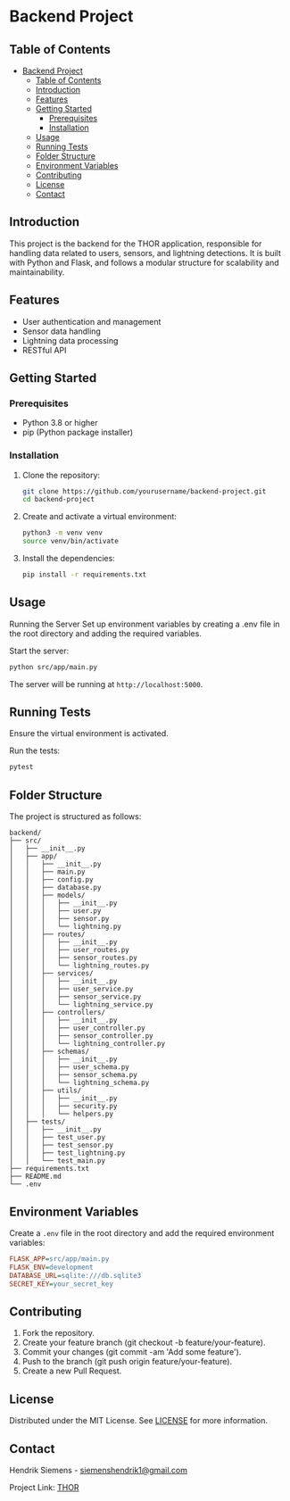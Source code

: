 # Backend Project

## Table of Contents

- [Backend Project](#backend-project)
  - [Table of Contents](#table-of-contents)
  - [Introduction](#introduction)
  - [Features](#features)
  - [Getting Started](#getting-started)
    - [Prerequisites](#prerequisites)
    - [Installation](#installation)
  - [Usage](#usage)
  - [Running Tests](#running-tests)
  - [Folder Structure](#folder-structure)
  - [Environment Variables](#environment-variables)
  - [Contributing](#contributing)
  - [License](#license)
  - [Contact](#contact)

## Introduction

This project is the backend for the THOR application, responsible for handling data related to users, sensors, and lightning detections. It is built with Python and Flask, and follows a modular structure for scalability and maintainability.

## Features

-   User authentication and management
-   Sensor data handling
-   Lightning data processing
-   RESTful API

## Getting Started

### Prerequisites

-   Python 3.8 or higher
-   pip (Python package installer)

### Installation

1. Clone the repository:

    ```bash
    git clone https://github.com/yourusername/backend-project.git
    cd backend-project
    ```

2. Create and activate a virtual environment:

    ```bash
    python3 -m venv venv
    source venv/bin/activate
    ```

3. Install the dependencies:

    ```bash
    pip install -r requirements.txt
    ```

## Usage

Running the Server
Set up environment variables by creating a .env file in the root directory and adding the required variables.

Start the server:

```bash
python src/app/main.py
```

The server will be running at `http://localhost:5000`.

## Running Tests

Ensure the virtual environment is activated.

Run the tests:

```bash
pytest
```

## Folder Structure

The project is structured as follows:

```plaintext
backend/
├── src/
│   ├── __init__.py
│   ├── app/
│   │   ├── __init__.py
│   │   ├── main.py
│   │   ├── config.py
│   │   ├── database.py
│   │   ├── models/
│   │   │   ├── __init__.py
│   │   │   ├── user.py
│   │   │   ├── sensor.py
│   │   │   └── lightning.py
│   │   ├── routes/
│   │   │   ├── __init__.py
│   │   │   ├── user_routes.py
│   │   │   ├── sensor_routes.py
│   │   │   └── lightning_routes.py
│   │   ├── services/
│   │   │   ├── __init__.py
│   │   │   ├── user_service.py
│   │   │   ├── sensor_service.py
│   │   │   └── lightning_service.py
│   │   ├── controllers/
│   │   │   ├── __init__.py
│   │   │   ├── user_controller.py
│   │   │   ├── sensor_controller.py
│   │   │   └── lightning_controller.py
│   │   ├── schemas/
│   │   │   ├── __init__.py
│   │   │   ├── user_schema.py
│   │   │   ├── sensor_schema.py
│   │   │   └── lightning_schema.py
│   │   ├── utils/
│   │   │   ├── __init__.py
│   │   │   ├── security.py
│   │   │   └── helpers.py
│   ├── tests/
│   │   ├── __init__.py
│   │   ├── test_user.py
│   │   ├── test_sensor.py
│   │   ├── test_lightning.py
│   │   └── test_main.py
├── requirements.txt
├── README.md
└── .env
```

## Environment Variables

Create a `.env` file in the root directory and add the required environment variables:

```ini
FLASK_APP=src/app/main.py
FLASK_ENV=development
DATABASE_URL=sqlite:///db.sqlite3
SECRET_KEY=your_secret_key
```

## Contributing

1. Fork the repository.
2. Create your feature branch (git checkout -b feature/your-feature).
3. Commit your changes (git commit -am 'Add some feature').
4. Push to the branch (git push origin feature/your-feature).
5. Create a new Pull Request.

## License

Distributed under the MIT License. See [LICENSE](LICENSE) for more information.

## Contact

Hendrik Siemens - [siemenshendrik1@gmail.com](mailto:siemenshendrik1@gmail.com)

Project Link: [THOR](https://www.github.com/SiemensHalske/THOR)
